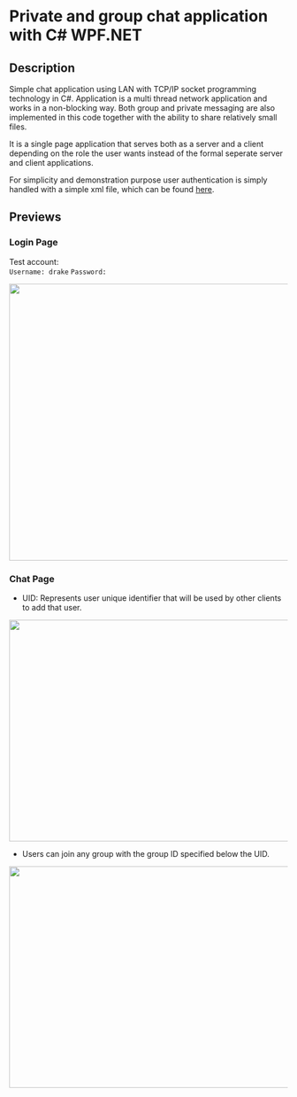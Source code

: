 # Private and group chat application with C# WPF.NET

## Description
Simple chat application using LAN with TCP/IP socket programming technology in C#. Application is a multi thread network application and works in a non-blocking way.
Both group and private messaging are also implemented in this code together with the ability to share relatively small files.

It is a single page application that serves both as a server and a client depending on the role the user wants instead of the formal seperate server and client applications.

For simplicity and demonstration purpose user authentication is simply handled with a simple xml file, which can be found [here](/Telecomms/assets/files/users.xml).

## Previews
### Login Page

Test account: <br>
```Username: drake```
```Password: ```

<img src='/Telecomms/assets/img/Capture1.PNG' width='550' height='500' />

### Chat Page

- UID: Represents user unique identifier that will be used by other clients to add that user.

<img src='/Telecomms/assets/img/Capture2.PNG' width='550' height='400' />

- Users can join any group with the group ID specified below the UID.

<img src='/Telecomms/assets/img/Capture3.PNG' width='550' height='400' />
